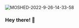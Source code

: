 ![MOSHED-2022-9-26-14-33-58](https://user-images.githubusercontent.com/67358250/196977743-353cc121-aa44-4432-949c-0ea3ce56d10f.gif)
### Hey there! 👋

